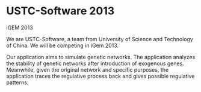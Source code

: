 USTC-Software 2013
=================

iGEM 2013


We are USTC-Software, a team from University of Science and Technology of China. We will be competing in iGem 2013.


Our application aims to simulate genetic networks. The application analyzes the stability of genetic networks after introduction of exogenous genes. Meanwhile, given the original network and specific purposes, the application traces the regulative process back and gives possible regulative patterns.
